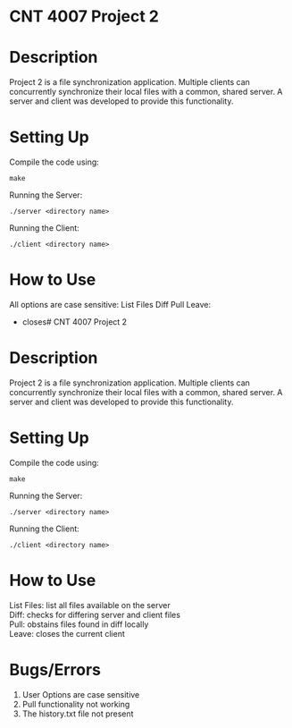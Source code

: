 # CNT 4007 Project 2

# Description
Project 2 is a file synchronization application. Multiple clients can concurrently synchronize their local files with a common, shared server. A server and client was developed to provide this functionality. 

# Setting Up
Compile the code using:
```
make
```

Running the Server:
```
./server <directory name>
```

Running the Client:
```
./client <directory name>
```

# How to Use
All options are case sensitive:
List Files
Diff
Pull
Leave:
- closes# CNT 4007 Project 2

# Description
Project 2 is a file synchronization application. Multiple clients can concurrently synchronize their local files with a common, shared server. A server and client was developed to provide this functionality. 

# Setting Up
Compile the code using:
```
make
```

Running the Server:
```
./server <directory name>
```

Running the Client:
```
./client <directory name>
```

# How to Use
List Files:  list all files available on the server  
Diff: checks for differing server and client files  
Pull: obstains files found in diff locally  
Leave: closes the current client

# Bugs/Errors
1. User Options are case sensitive
2. Pull functionality not working
3. The history.txt file not present